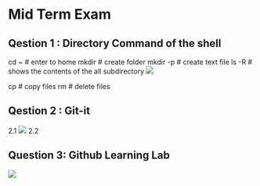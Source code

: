 # Mid Term Exam
## Qestion 1 : Directory Command of the shell

cd ~ # enter to home
mkdir # create folder
mkdir -p # create text file
ls -R # shows the contents of the all subdirectory
![](https://i.imgur.com/xZVXcFd.png)

cp # copy files 
rm # delete files

## Qestion 2 : Git-it
2.1
![](https://i.imgur.com/aSWFrJO.png)
2.2


## Question 3: Github Learning Lab
![](https://i.imgur.com/MUUPMPA.png)
